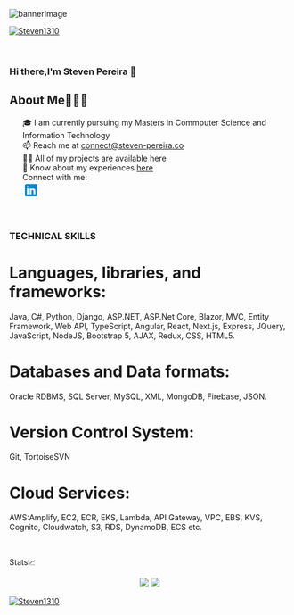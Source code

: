 <!--
**Steven1310/Steven1310** is a ✨ _special_ ✨ repository because its `README.md` (this file) appears on your GitHub profile.

Here are some ideas to get you started:

- 🔭 I’m currently working on ...
- 🌱 I’m currently learning ...
- 👯 I’m looking to collaborate on ...
- 🤔 I’m looking for help with ...
- 💬 Ask me about ...
- 📫 How to reach me: ...
- 😄 Pronouns: ...
- ⚡ Fun fact: ...
-->

<!-- MAIN BANNER IMAGE -->

![bannerImage](./assets/images/github-banner.gif)

<!--  PROFILE VISIT COUNTER  --><p align="top"><a href="www.steven-pereira.co" target="_blank"><img src="https://komarev.com/ghpvc/?username=Steven1310&label=Profile%20views&color=36363b&style=flat" alt="Steven1310" /></a></p>
<br>

### Hi there,I'm Steven Pereira 👋

<p>
<h2>About Me🧑🏼‍💻</h2>
<ul type="none">
<li>🎓 I am currently pursuing my Masters in Commputer Science and Information Technology</li>
<li>📫 Reach me at <a href="mailto:connect@steven-pereira.co" target="_blank">connect@steven-pereira.co</a></li>
<li>👨‍💻 All of my projects are available <a href="">here</a></li>
<li>📄 Know about my experiences <a href="">here</a></li>
<li>Connect with me:</li>
<li><a href="https://www.linkedin.com/in/steven-pereira-33a933169/">
<img src="./assets/images/linkedin.png" alt="alternate text"
width="30px" height="height">
</a></li>
</ul>
</p>

<br>

### TECHNICAL SKILLS

# Languages, libraries, and frameworks:

Java, C#, Python, Django, ASP.NET, ASP.Net Core, Blazor, MVC, Entity Framework, Web API, TypeScript, Angular, React, Next.js, Express, JQuery, JavaScript, NodeJS, Bootstrap 5, AJAX, Redux, CSS, HTML5.

# Databases and Data formats:

Oracle RDBMS, SQL Server, MySQL, XML, MongoDB, Firebase, JSON.

# Version Control System:

Git, TortoiseSVN

# Cloud Services:

AWS:Amplify, EC2, ECR, EKS, Lambda, API Gateway, VPC, EBS, KVS, Cognito, Cloudwatch, S3, RDS, DynamoDB, ECS etc.

<br>

Stats📈

<p align="center"><img src="https://github-readme-stats.vercel.app/api?username=Steven1310&show_icons=true&count_private=true&custom_title=My%20Github%20Stat&layout=compact&theme=radical&hide=issues&hide_border=true&hide_title=true,contribs" /> <img style="align-item: center" src="https://github-readme-stats.vercel.app/api/top-langs/?username=Steven1310&custom_title=Languages%20used:&layout=compact&theme=radical&hide_border=true&hide_title=true" /> </p>

<p align="top"><a href="www.steven-pereira.co" target="_blank"><img src="https://githubanalytics-48a3f.web.app/?username=Steven1310&theme=theme-dark" alt="Steven1310" /></a></p>
